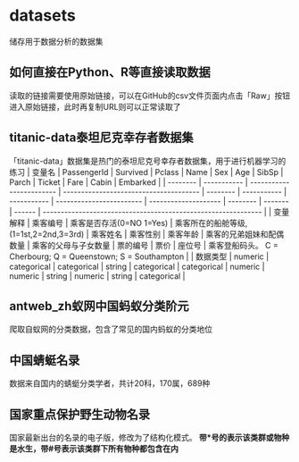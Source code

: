 # datasets
储存用于数据分析的数据集

## 如何直接在Python、R等直接读取数据
读取的链接需要使用原始链接，可以在GitHub的csv文件页面内点击「Raw」按钮进入原始链接，此时再复制URL则可以正常读取了

## titanic-data泰坦尼克幸存者数据集
「titanic-data」数据集是热门的泰坦尼克号幸存者数据集，用于进行机器学习的练习
| 变量名 | PassengerId | Survived                 | Pclass                                 | Name     | Sex         | Age         | SibSp                    | Parch                | Ticket   | Fare    | Cabin  | Embarked                                                      |
| -------- | ----------- | ------------------------ | -------------------------------------- | -------- | ----------- | ----------- | ------------------------ | -------------------- | -------- | ------- | ------ | ------------------------------------------------------------- |
| 变量解释 | 乘客编号 | 乘客是否存活(0=NO 1=Yes) | 乘客所在的船舱等级,(1=1st,2=2nd,3=3rd) | 乘客姓名 | 乘客性别 | 乘客年龄 | 乘客的兄弟姐妹和配偶数量 | 乘客的父母与子女数量 | 票的编号 | 票价  | 座位号 | 乘客登船码头。 C = Cherbourg; Q = Queenstown; S = Southampton |
| 数据类型 | numeric     | categorical              | categorical                            | string   | categorical | categorical | numeric                  | numeric              | string   | numeric | string | categorical                                                   |

## antweb_zh蚁网中国蚂蚁分类阶元
爬取自蚁网的分类数据，包含了常见的国内蚂蚁的分类地位

## 中国蜻蜓名录
数据来自国内的蜻蜓分类学者，共计20科，170属，689种

## 国家重点保护野生动物名录
国家最新出台的名录的电子版，修改为了结构化模式。
**带\*号的表示该类群或物种是水生，带#号表示该类群下所有物种都包含在内**

